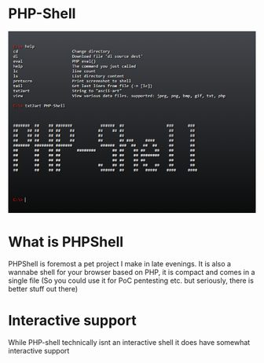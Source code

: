 PHP-Shell
==
![Screenshot of phpshell](https://raw.githubusercontent.com/EJTH/php-shell/master/doc/screenshot-1.png)

What is PHPShell
==
PHPShell is foremost a pet project I make in late evenings.
It is also a wannabe shell for your browser based on PHP, it is compact and comes in a single file (So you could use it for PoC pentesting etc. but seriously, there is better stuff out there)

Interactive support
==
While PHP-shell technically isnt an interactive shell it does have somewhat interactive support
